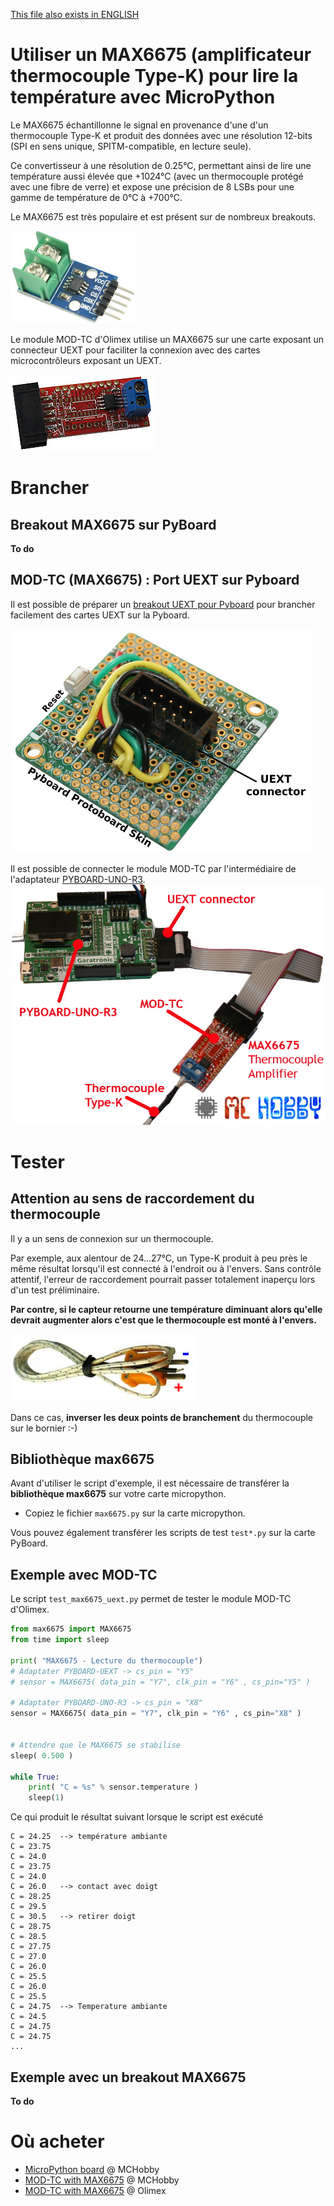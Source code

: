 [This file also exists in ENGLISH](readme_ENG.md)

# Utiliser un MAX6675 (amplificateur thermocouple Type-K) pour lire la température avec MicroPython

Le MAX6675 échantillonne le signal en provenance d'une d'un thermocouple Type-K et produit des données avec une résolution 12-bits (SPI en sens unique, SPITM-compatible, en lecture seule).

Ce convertisseur à une résolution de 0.25°C, permettant ainsi de lire une température aussi élevée que +1024°C (avec un thermocouple protégé avec une fibre de verre) et expose une précision de 8 LSBs pour une gamme de température de 0°C à +700°C.

Le MAX6675 est très populaire et est présent sur de nombreux breakouts.

![MAX6675 breakout](docs/_static/max6675-breakout-3.jpg)

Le module MOD-TC d'Olimex utilise un MAX6675 sur une carte exposant un connecteur UEXT pour faciliter la connexion avec des cartes microcontrôleurs exposant un UEXT.

![MOD-TC d'Olimex avec MAX6675](docs/_static/mod-tc.jpg)

# Brancher

##  Breakout MAX6675 sur PyBoard

__To do__

## MOD-TC (MAX6675) : Port UEXT sur Pyboard

Il est possible de préparer un [breakout UEXT pour Pyboard](https://github.com/mchobby/pyboard-driver/tree/master/UEXT) pour brancher facilement des cartes UEXT sur la Pyboard.

![MAX6675 to Pyboard-UNO-R3](docs/_static/UEXT-Breakout-LowRes.jpg)

Il est possible de connecter le module MOD-TC par l'intermédiaire de l'adaptateur [PYBOARD-UNO-R3](https://github.com/mchobby/pyboard-driver/tree/master/UNO-R3).
![MAX6675 to Pyboard-UNO-R3](docs/_static/max6675-to-PYBOARD-UNO-R3.jpg)

# Tester

## Attention au sens de raccordement du thermocouple
Il y a un sens de connexion sur un thermocouple.

Par exemple, aux alentour de 24...27°C, un Type-K produit à peu près le même résultat lorsqu'il est connecté à l'endroit ou à l'envers.
Sans contrôle attentif, l'erreur de raccordement pourrait passer totalement inaperçu lors d'un test préliminaire.

__Par contre, si le capteur retourne une température diminuant alors qu'elle devrait augmenter alors c'est que le thermocouple est monté à l'envers.__

![thermocouple type-k polarisé](docs/_static/type-k.jpg)

Dans ce cas, __inverser les deux points de branchement__ du thermocouple sur le bornier :-)

## Bibliothèque max6675

Avant d'utiliser le script d'exemple, il est nécessaire de transférer la __bibliothèque max6675__ sur votre carte micropython.
* Copiez le fichier `max6675.py` sur la carte micropython.

Vous pouvez également transférer les scripts de test `test*.py` sur la carte PyBoard.

## Exemple avec MOD-TC

Le script `test_max6675_uext.py` permet de tester le module MOD-TC d'Olimex.

``` python
from max6675 import MAX6675
from time import sleep

print( "MAX6675 - Lecture du thermocouple")
# Adaptater PYBOARD-UEXT -> cs_pin = "Y5"
# sensor = MAX6675( data_pin = "Y7", clk_pin = "Y6" , cs_pin="Y5" )

# Adaptater PYBOARD-UNO-R3 -> cs_pin = "X8"
sensor = MAX6675( data_pin = "Y7", clk_pin = "Y6" , cs_pin="X8" )


# Attendre que le MAX6675 se stabilise
sleep( 0.500 )

while True:
	print( "C = %s" % sensor.temperature )
	sleep(1)
```

Ce qui produit le résultat suivant lorsque le script est exécuté

```
C = 24.25  --> température ambiante
C = 23.75
C = 24.0
C = 23.75
C = 24.0
C = 26.0   --> contact avec doigt
C = 28.25
C = 29.5
C = 30.5   --> retirer doigt
C = 28.75
C = 28.5
C = 27.75
C = 27.0
C = 26.0
C = 25.5
C = 26.0
C = 25.5
C = 24.75  --> Temperature ambiante
C = 24.5
C = 24.75
C = 24.75
...
```

## Exemple avec un breakout MAX6675

__To do__

# Où acheter
* [MicroPython board](https://shop.mchobby.be/fr/56-micropython) @ MCHobby
* [MOD-TC with MAX6675](https://shop.mchobby.be/fr/nouveaute/1623-mod-tc-interface-thermo-couple-type-k-avec-max6675-et-connecteur-uext-3232100016231-olimex.html) @ MCHobby
* [MOD-TC with MAX6675](https://www.olimex.com/Products/Modules/Sensors/MOD-TC/open-source-hardware) @ Olimex
